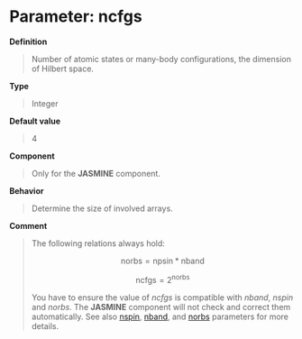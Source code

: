 # Parameter: ncfgs

**Definition**

> Number of atomic states or many-body configurations, the dimension of Hilbert space.

**Type**

> Integer

**Default value**

> 4

**Component**

> Only for the **JASMINE** component.

**Behavior**

> Determine the size of involved arrays.

**Comment**

> The following relations always hold:
>
> ```math
> \text{norbs} = \text{npsin} * \text{nband}
> ```
>
> ```math
> \text{ncfgs} = 2^{\text{norbs}}
> ```
>
> You have to ensure the value of *ncfgs* is compatible with *nband*, *nspin* and *norbs*. The **JASMINE** component will not check and correct them automatically. See also [nspin](p_nspin.md), [nband](p_nband.md), and [norbs](p_norbs.md) parameters for more details.
